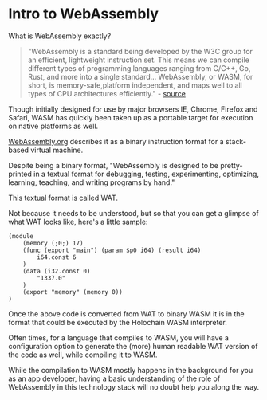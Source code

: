 # Intro to WebAssembly

What is WebAssembly exactly?

> "WebAssembly is a standard being developed by the W3C group for an efficient, lightweight instruction set. This means we can compile different types of programming languages ranging from C/C++, Go, Rust, and more into a single standard... WebAssembly, or WASM, for short, is memory-safe,platform independent, and maps well to all types of CPU architectures efficiently." - [source](https://medium.com/zkcapital/webassembly-the-future-of-blockchain-computing-1a0ae28f7e40)

Though initially designed for use by major browsers IE, Chrome, Firefox and Safari, WASM has quickly been taken up as a portable target for execution on native platforms as well.

 [WebAssembly.org](https://webassembly.org) describes it as a binary instruction format for a stack-based virtual machine.

 Despite being a binary format, "WebAssembly is designed to be pretty-printed in a textual format for debugging, testing, experimenting, optimizing, learning, teaching, and writing programs by hand."

 This textual format is called WAT.

Not because it needs to be understood, but so that you can get a glimpse of what WAT looks like, here's a little sample:

```
(module
    (memory (;0;) 17)
    (func (export "main") (param $p0 i64) (result i64)
        i64.const 6
    )
    (data (i32.const 0)
        "1337.0"
    )
    (export "memory" (memory 0))
)
```

Once the above code is converted from WAT to binary WASM it is in the format that could be executed by the Holochain WASM interpreter.

Often times, for a language that compiles to WASM, you will have a configuration option to generate the (more) human readable WAT version of the code as well, while compiling it to WASM.

While the compilation to WASM mostly happens in the background for you as an app developer, having a basic understanding of the role of WebAssembly in this technology stack will no doubt help you along the way.
